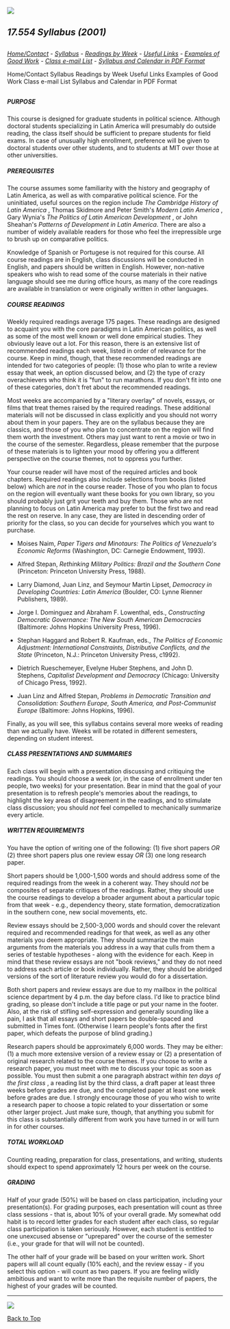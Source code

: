 ##

## ![](images/barnone.gif)

## _17.554 Syllabus (2001)_

##  

[_Home/Contact_](index.html) \- [_Syllabus_](syllabus.html) \- [_Readings by
Week_](readings.html) \- [_Useful Links_](weblinks.html) \- [_Examples of Good
Work_](papers.html) \- [_Class e-mail List_](classlist.html) \- [_Syllabus and
Calendar in PDF Format_](17.554_syllabus.pdf)

Home/Contact Syllabus Readings by Week Useful Links Examples of Good Work
Class e-mail List Syllabus and Calendar in PDF Format

##  

#####

##### PURPOSE

This course is designed for graduate students in political science. Although
doctoral students specializing in Latin America will presumably do outside
reading, the class itself should be sufficient to prepare students for field
exams. In case of unusually high enrollment, preference will be given to
doctoral students over other students, and to students at MIT over those at
other universities.

##### PREREQUISITES

The course assumes some familiarity with the history and geography of Latin
America, as well as with comparative political science. For the uninitiated,
useful sources on the region include _The Cambridge History of Latin America_
, Thomas Skidmore and Peter Smith's _Modern Latin America_ , Gary Wynia's _The
Politics of Latin American Development_ , or John Sheahan's _Patterns of
Development in Latin America_. There are also a number of widely available
readers for those who feel the irrepressible urge to brush up on comparative
politics.

Knowledge of Spanish or Portugese is not required for this course. All course
readings are in English, class discussions will be conducted in English, and
papers should be written in English. However, non-native speakers who wish to
read some of the course materials in their native language should see me
during office hours, as many of the core readings are available in translation
or were originally written in other languages.

##### COURSE READINGS

Weekly required readings average 175 pages. These readings are designed to
acquaint you with the core paradigms in Latin American politics, as well as
some of the most well known or well done empirical studies. They obviously
leave out a lot. For this reason, there is an extensive list of recommended
readings each week, listed in order of relevance for the course. Keep in mind,
though, that these recommended readings are intended for two categories of
people: (1) those who plan to write a review essay that week, an option
discussed below, and (2) the type of crazy overachievers who think it is "fun"
to run marathons. If you don't fit into one of these categories, don't fret
about the recommended readings.

Most weeks are accompanied by a "literary overlay" of novels, essays, or films
that treat themes raised by the required readings. These additional materials
will not be discussed in class explicitly and you should not worry about them
in your papers. They are on the syllabus because they are classics, and those
of you who plan to concentrate on the region will find them worth the
investment. Others may just want to rent a movie or two in the course of the
semester. Regardless, please remember that the purpose of these materials is
to lighten your mood by offering you a different perspective on the course
themes, not to oppress you further.

Your course reader will have most of the required articles and book chapters.
Required readings also include selections from books (listed below) which are
_not_ in the course reader. Those of you who plan to focus on the region will
eventually want these books for you own library, so you should probably just
grit your teeth and buy them. Those who are not planning to focus on Latin
America may prefer to but the first two and read the rest on reserve. In any
case, they are listed in descending order of priority for the class, so you
can decide for yourselves which you want to purchase.

  * Moises Naim, _Paper Tigers and Minotaurs: The Politics of Venezuela's Economic Reforms_ (Washington, DC: Carnegie Endowment, 1993).

  * Alfred Stepan, _Rethinking Military Politics: Brazil and the Southern Cone_ (Princeton: Princeton University Press, 1988).

  * Larry Diamond, Juan Linz, and Seymour Martin Lipset, _Democracy in Developing Countries: Latin America_ (Boulder, CO: Lynne Rienner Publishers, 1989).

  * Jorge I. Dominguez and Abraham F. Lowenthal, eds., _Constructing Democratic Governance: The New South American Democracies_ (Baltimore: Johns Hopkins University Press, 1996).

  * Stephan Haggard and Robert R. Kaufman, eds., _The Politics of Economic Adjustment: International Constraints, Distributive Conflicts, and the State_ (Princeton, N.J.: Princeton University Press, c1992).

  * Dietrich Rueschemeyer, Evelyne Huber Stephens, and John D. Stephens, _Capitalist Development and Democracy_ (Chicago: University of Chicago Press, 1992).

  * Juan Linz and Alfred Stepan, _Problems in Democratic Transition and Consolidation: Southern Europe, South America, and Post-Communist Europe_ (Baltimore: Johns Hopkins, 1996). 

Finally, as you will see, this syllabus contains several more weeks of reading
than we actually have. Weeks will be rotated in different semesters, depending
on student interest.

##### CLASS PRESENTATIONS AND SUMMARIES

Each class will begin with a presentation discussing and critiquing the
readings. You should choose a week (or, in the case of enrollment under ten
people, two weeks) for your presentation. Bear in mind that the goal of your
presentation is to refresh people's memories about the readings, to highlight
the key areas of disagreement in the readings, and to stimulate class
discussion; you should _not_ feel compelled to mechanically summarize every
article.

#####  WRITTEN REQUIREMENTS

You have the option of writing one of the following: (1) five short papers
_OR_ (2) three short papers plus one review essay _OR_ (3) one long research
paper.

Short papers should be 1,000-1,500 words and should address some of the
required readings from the week in a coherent way. They should _not_ be
composites of separate critiques of the readings. Rather, they should use the
course readings to develop a broader argument about a particular topic from
that week - e.g., dependency theory, state formation, democratization in the
southern cone, new social movements, etc.

Review essays should be 2,500-3,000 words and should cover the relevant
required and recommended readings for that week, as well as any other
materials you deem appropriate. They should summarize the main arguments from
the materials you address in a way that culls from them a series of testable
hypotheses - along with the evidence for each. Keep in mind that these review
essays are not "book reviews," and they do not need to address each article or
book individually. Rather, they should be abridged versions of the sort of
literature review you would do for a dissertation.

Both short papers and review essays are due to my mailbox in the political
science department by 4 p.m. the day before class. I'd like to practice blind
grading, so please don't include a title page or put your name in the footer.
Also, at the risk of stifling self-expression and generally sounding like a
pain, I ask that all essays and short papers be double-spaced and submitted in
Times font. (Otherwise I learn people's fonts after the first paper, which
defeats the purpose of blind grading.)

Research papers should be approximately 6,000 words. They may be either: (1) a
much more extensive version of a review essay or (2) a presentation of
original research related to the course themes. If you choose to write a
research paper, you must meet with me to discuss your topic as soon as
possible. You must then submit a one paragraph abstract _within ten days of
the first class_ , a reading list by the third class, a draft paper at least
three weeks before grades are due, and the completed paper at least one week
before grades are due. I strongly encourage those of you who wish to write a
research paper to choose a topic related to your dissertation or some other
larger project. Just make sure, though, that anything you submit for this
class is substantially different from work you have turned in or will turn in
for other courses.

##### TOTAL WORKLOAD

Counting reading, preparation for class, presentations, and writing, students
should expect to spend approximately 12 hours per week on the course.

##### GRADING

Half of your grade (50%) will be based on class participation, including your
presentation(s). For grading purposes, each presentation will count as three
class sessions - that is, about 10% of your overall grade. My somewhat odd
habit is to record letter grades for each student after each class, so regular
class participation is taken seriously. However, each student is entitled to
one unexcused absense or "uprepared" over the course of the semester (i.e.,
your grade for that will will not be counted).

The other half of your grade will be based on your written work. Short papers
will all count equally (10% each), and the review essay \- if you select this
option - will count as two papers. If you are feeling wildly ambitious and
want to write more than the requisite number of papers, the highest of your
grades will be counted.  
  
---  
  


![](images/barnone.gif)

[Back to Top](syllabus.html)

